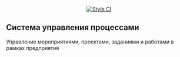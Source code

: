 <p align="center">
<a href="https://github.styleci.io/repos/238196940"><img src="https://github.styleci.io/repos/238196940/shield?style=plastic" alt="Style CI"></a>
</p>


## Система управления процессами

Управление мероприятиями, проектами, заданиями и работами в рамках предприятия